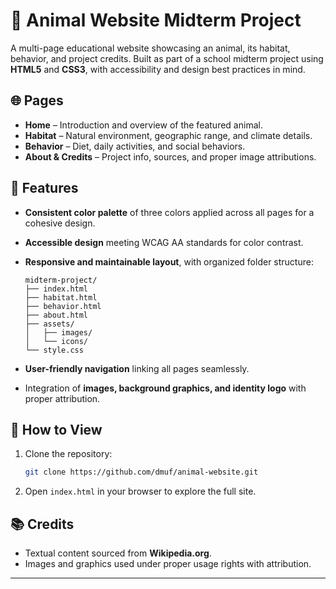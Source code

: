 
# 🐾 Animal Website Midterm Project

A multi-page educational website showcasing an animal, its habitat, behavior, and project credits. Built as part of a school midterm project using **HTML5** and **CSS3**, with accessibility and design best practices in mind.

## 🌐 Pages

* **Home** – Introduction and overview of the featured animal.
* **Habitat** – Natural environment, geographic range, and climate details.
* **Behavior** – Diet, daily activities, and social behaviors.
* **About & Credits** – Project info, sources, and proper image attributions.

## 🎨 Features

* **Consistent color palette** of three colors applied across all pages for a cohesive design.
* **Accessible design** meeting WCAG AA standards for color contrast.
* **Responsive and maintainable layout**, with organized folder structure:

  ```
  midterm-project/
  ├── index.html
  ├── habitat.html
  ├── behavior.html
  ├── about.html
  ├── assets/
  │   ├── images/
  │   └── icons/
  └── style.css
  ```
* **User-friendly navigation** linking all pages seamlessly.
* Integration of **images, background graphics, and identity logo** with proper attribution.

## 🚀 How to View

1. Clone the repository:

   ```bash
   git clone https://github.com/dmuf/animal-website.git
   ```
2. Open `index.html` in your browser to explore the full site.

## 📚 Credits

* Textual content sourced from **Wikipedia.org**.
* Images and graphics used under proper usage rights with attribution.

---
